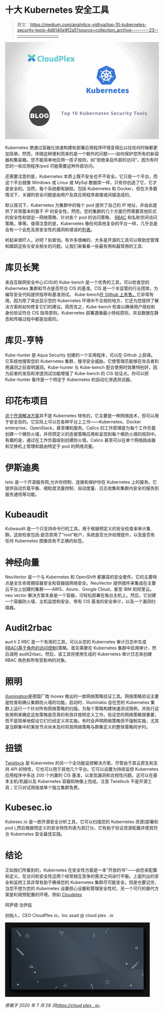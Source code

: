 # 十大 Kubernetes 安全工具

> 原文：<https://medium.com/analytics-vidhya/top-10-kubernetes-security-tools-4d6140e9f2a5?source=collection_archive---------23----------------------->

![](img/e6a81cf1906f2b4788128d5585ddd282.png)

Kubernetes 使通过容器化快速构建和部署应用程序环境变得比以往任何时候都更加简单。然而，伴随这种便利而来的是一个额外的问题——如何保护您所有的新容器和集装箱。您不能简单地应用一揽子规则，如“拒绝来自外部的访问”，因为有时您的一些应用程序/pod 可能需要这种外部访问。

还需要注意的是，Kubernetes 本质上既不安全也不不安全。它只是一个平台，而这个平台就像 Windows 或 Linux 或 MySql 数据库一样，只有你创造了它，它才是安全的。当然，每个系统都有缺陷，包括 Kubernetes 和 Docker，但在大多数情况下，关键的安全问题是由用户及其应用程序直接或间接造成的。

默认情况下，Kubernetes 为集群中的每个 pod 提供了自己的 IP 地址，并由此提供了非常基本的基于 IP 的安全性。然而，您的集群的几个方面仍然需要其他形式的安全性和锁定—网络策略、针对各个 pod 的访问策略、 [RBAC](https://cloudplex.io/pain-points/kubernetes-rbac/) 和名称空间访问策略，等等。值得注意的是，Kubernetes 像任何其他复杂的平台一样，几乎总是会有一个会危及其安全性的漏洞和错误的[列表](https://cve.mitre.org/cgi-bin/cvekey.cgi?keyword=kubernetes)。

听起来很吓人，对吧？别害怕。有许多很棒的、大多是开源的工具可以帮助您管理和跟踪这些与安全相关的问题。让我们来看看一些最有用和最常用的工具:

# 库贝长凳

来自互联网安全中心(CIS)的 Kube-bench 是一个优秀的工具，可以检查您的 Kubernetes 集群和节点是否符合 CIS 的基准。CIS 是一个半监管的行业团体，为编写安全代码提供指导和基准测试。
Kube-bench[在 Github 上有售。](https://github.com/aquasecurity/kube-bench)它非常有用，因为除了突出显示您的 Kubernetes 环境中不合规的地方，它还为您提供了解决方案和如何修复它们的建议。简而言之，Kube-bench 检查以确保用户授权和身份验证符合 CIS 指导原则，Kubernetes 部署遵循最小特权原则，并且数据在静态和传输过程中都是加密的。

# 库贝-亨特

Kube-hunter 是 Aqua Security 创建的一个实用程序，可以在 Github 上获得。它系统地搜索您的 Kubernetes 集群，搜寻安全威胁。它使管理员能够在攻击者利用漏洞之前查明漏洞。Kube-hunter 与 Kube-bench 配合使用时效果特别好，因为前者的发现和渗透测试功能增强了 Kube-bench 的 CIS 验证点。你可以把 Kube-hunter 看作是一个特定于 Kubernetes 的自动化渗透测试器。

# 印花布项目

[这个开源解决方案](https://github.com/aquasecurity/kube-bench)并不是 Kubernetes 特有的，它主要是一种网络技术，但可以用于安全目的。它实际上可以在各种平台上工作——Kubernetes、Docker enterprise、OpenStack，甚至裸机服务。Calico 的工作原理是为每个工作负载创建一个微防火墙，并将预定义的连接策略应用和呈现到每个微防火墙的规则中。
有趣的是，通过在工作负载级别创建防火墙，Calico 甚至可以在单个网络路由器和交换机上管理和路由特定于 pod 的网络流量。

# 伊斯迪奥

Istio 是一个开源服务网,允许你控制、连接和保护你在 Kubernetes 上的服务。它提供自动负载平衡、细粒度流量控制、自动度量、日志收集和集群内安全的服务到服务通信等功能。

# Kubeaudit

Kubeaudit 是一个只支持命令行的工具，用于根据预定义的安全检查来审计集群。这些检查包括:是否禁用了“root”帐户，系统是否允许权限提升，以及是否有任何 Kubernetes 图像具有不正确的标签。

# 神经向量

NeuVector 是一个与 Kubernetes 和 OpenShift 都兼容的安全套件。它的主要特点是全生命周期容器安全和容器级网络安全。NeuVector 提供插件来集成在主要云平台上创建的集群——AWS、Azure、Google Cloud，甚至 IBM 和阿里云。
neu vector 解决方案本身是一个容器，可轻松部署在每台主机上。然后，它创建一个容器防火墙、主机监控和安全、带有 CIS 基准的安全审计，以及一个漏洞扫描器。

# Audit2rbac

aud ti 2 RBC 是一个有用的工具，可以从您的 Kubernetes 审计日志中生成 [RBAC(基于角色的访问控制)](https://kubernetes.io/docs/reference/access-authn-authz/rbac/)策略。首先需要在 Kubernetes 集群中启用审计，然后调用 audit2rbac。然后，该工具将使用生成的 Kubernetes 审计日志来创建 RBAC 角色和所有受影响的对象。

# 照明

[illumination](https://github.com/inovex/illuminatio)是德国厂商 Inovex 推出的一款网络策略验证工具。网络策略验证主要是检查和确认集群防火墙的功能。启动时，Illuminatio 会在您的 Kubernetes 集群上运行一个针对所有网络策略的扫描，为每个策略构建快速测试用例，并执行这些用例来确定这些策略是否真的有效并按照定义工作。验证您的网络策略很重要，而不是简单地假设它们已经定义并实施。有时会声明网络策略但不强制实施，尤其是当群集中的某些节点尚未及时将其网络策略与群集定义的整体策略同步时。

# 扭锁

[Twistlock](https://www.paloaltonetworks.com/prisma/cloud/compute-security/container-security) 是 Kubernetes 的另一个全功能监控解决方案，尽管由于其云原生和支持 API 的特性，它也可以用于其他几个平台。它可以设置为持续监控 Kubernetes 应用程序中多达 200 个内置的 CIS 基准，以发现漏洞和合规性问题。这可以在基本主机/机器以及 Kubernetes 容器和映像上完成。注意 Twistlock 不是开源工具；它只对试用版或单个独立集群免费。

# Kubesec.io

Kubesec.io 是一款开源安全分析工具，它可以扫描您的 Kubernetes 资源(部署和 pod ),然后根据预定义的安全特性列表为其打分。它有助于验证资源配置并使其符合 Kubernetes 安全最佳实践。

# 结论

正如我们所看到的，Kubernetes 在安全性方面是一本“开放的书”——由您来配置和定义，在访问和安全性这两个经常相互竞争的需求之间进行平衡。上面列出的安全和监控工具非常有助于确保您的 Kubernetes 集群尽可能安全。但是也要记住，当您不想为您的 Kubernetes 设置担心设置和管理安全性时，另一个可行的替代方案是利用预配置的环境，例如 [Cloudplex](https://cloudplex.io/)

阿萨德·法伊兹

创始人、CEO
CloudPlex.io，Inc
asad @ cloud plex . io

![](img/a5a66ab113fc0dd154dc5b965b7b5e9f.png)

*原载于 2020 年 7 月 28 日*[*https://cloud plex . io*](https://cloudplex.io/blog/top-10-kubernetes-tools/)*。*